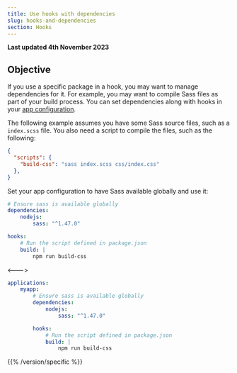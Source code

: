 ```yaml
---
title: Use hooks with dependencies
slug: hooks-and-dependencies
section: Hooks
---
```


**Last updated 4th November 2023**



## Objective  

If you use a specific package in a hook, you may want to manage dependencies for it.
For example, you may want to compile Sass files as part of your build process.
You can set dependencies along with hooks in your [app configuration](../app-reference.md#dependencies).

The following example assumes you have some Sass source files, such as a `index.scss` file.
You also need a script to compile the files, such as the following:

```json {location="package.json"}
{
  "scripts": {
    "build-css": "sass index.scss css/index.css"
  },
}
```

Set your app configuration to have Sass available globally and use it:


```yaml {configFile="app"}
# Ensure sass is available globally
dependencies:
    nodejs:
        sass: "^1.47.0"

hooks:
    # Run the script defined in package.json
    build: |
        npm run build-css
```
<--->
```yaml {configFile="app"}
applications:
    myapp:
        # Ensure sass is available globally
        dependencies:
            nodejs:
                sass: "^1.47.0"

        hooks:
            # Run the script defined in package.json
            build: |
                npm run build-css
```
{{% /version/specific %}}
